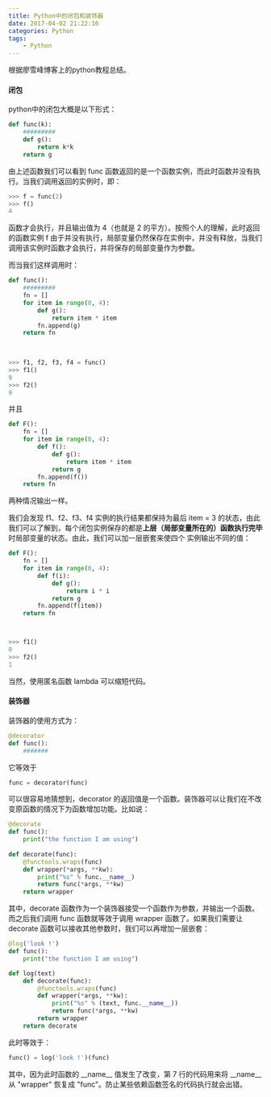 ```yaml
---
title: Python中的闭包和装饰器
date: 2017-04-02 21:22:16
categories: Python
tags: 
	- Python
---
```


根据廖雪峰博客上的python教程总结。

#### 闭包 ####

python中的闭包大概是以下形式：

```python
def func(k):
    #########
    def g():
        return k*k
    return g
```

由上述函数我们可以看到 func 函数返回的是一个函数实例，而此时函数并没有执行。当我们调用返回的实例时，即：

<!-- more -->



```python
>>> f = func(2)
>>> f()
4
```

函数才会执行，并且输出值为 4（也就是 2 的平方）。按照个人的理解，此时返回的函数实例 f 由于并没有执行，局部变量仍然保存在实例中，并没有释放，当我们调用该实例时函数才会执行，并将保存的局部变量作为参数。

而当我们这样调用时：

```python
def func():
    #########
	fn = []
    for item in range(0, 4):
        def g():
            return item * item
        fn.append(g)
    return fn
	
    

>>> f1, f2, f3, f4 = func()
>>> f1()
9
>>> f2()
9
```

并且

```python
def F():
	fn = []
    for item in range(0, 4):
        def f():
        	def g():
            	return item * item
            return g
        fn.append(f())
    return fn
```

两种情况输出一样。

我们会发现 f1、f2、f3、f4 实例的执行结果都保持为最后 item = 3 的状态，由此我们可以了解到，每个闭包实例保存的都是**上层（局部变量所在的）函数执行完毕**时局部变量的状态。由此，我们可以加一层嵌套来使四个 实例输出不同的值： 

```python
def F():
	fn = []
    for item in range(0, 4):
        def f(i):
        	def g():
            	return i * i
            return g
        fn.append(f(item))
    return fn



>>> f1()
0
>>> f2()
1
```

当然，使用匿名函数 lambda 可以缩短代码。

#### 装饰器 ####

装饰器的使用方式为：

```python
@decorator
def func():
    #######
```

它等效于

```python
func = decorator(func)
```

可以很容易地猜想到，decorator 的返回值是一个函数。装饰器可以让我们在不改变原函数的情况下为函数增加功能。比如说：

```python
@decorate
def func():
    print("the function I am using")
    
def decorate(func):
    @functools.wraps(func)
    def wrapper(*args, **kw):
        print("%s" % func.__name__)
        return func(*args, **kw)
    return wrapper
```

其中，decorate 函数作为一个装饰器接受一个函数作为参数，并输出一个函数。而之后我们调用 func 函数就等效于调用 wrapper 函数了。如果我们需要让 decorate 函数可以接收其他参数时，我们可以再增加一层嵌套：

```python
@log('look !')
def func():
    print("the function I am using")

def log(text)
    def decorate(func):
        @functools.wraps(func)
        def wrapper(*args, **kw):
            print("%s" % (text, func.__name__))
            return func(*args, **kw)
        return wrapper
    return decorate
```

此时等效于：

```python
func() = log('look !')(func)
```

其中，因为此时函数的 \_\_name\_\_ 值发生了改变，第 7 行的代码用来将  \_\_name\_\_ 从 "wrapper" 恢复成 "func"。防止某些依赖函数签名的代码执行就会出错。